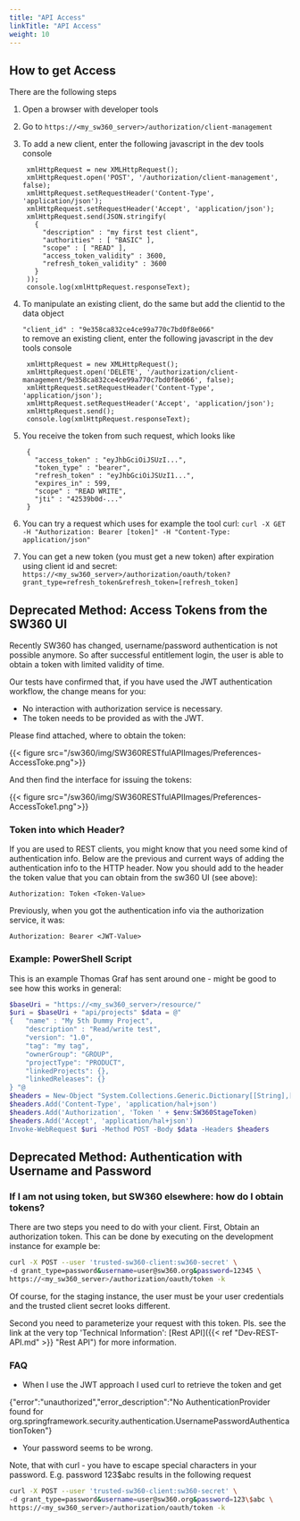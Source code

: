 ```yaml
---
title: "API Access"
linkTitle: "API Access"
weight: 10
---
```


## How to get Access

There are the following steps

1. Open a browser with developer tools

2. Go to
    `https://<my_sw360_server>/authorization/client-management`

3. To add a new client, enter the following javascript in the dev tools
console

        xmlHttpRequest = new XMLHttpRequest();
        xmlHttpRequest.open('POST', '/authorization/client-management', false);
        xmlHttpRequest.setRequestHeader('Content-Type', 'application/json');
        xmlHttpRequest.setRequestHeader('Accept', 'application/json');
        xmlHttpRequest.send(JSON.stringify(
          {
            "description" : "my first test client",
            "authorities" : [ "BASIC" ],
            "scope" : [ "READ" ],
            "access_token_validity" : 3600,
            "refresh_token_validity" : 3600
          }
        ));
        console.log(xmlHttpRequest.responseText);

4. To manipulate an existing client, do the same but add the clientid to
the data object

    `"client_id" : "9e358ca832ce4ce99a770c7bd0f8e066"`<br>
to remove an existing client, enter the following javascript in the
dev tools console

        xmlHttpRequest = new XMLHttpRequest();
        xmlHttpRequest.open('DELETE', '/authorization/client-management/9e358ca832ce4ce99a770c7bd0f8e066', false);
        xmlHttpRequest.setRequestHeader('Content-Type', 'application/json');
        xmlHttpRequest.setRequestHeader('Accept', 'application/json');
        xmlHttpRequest.send();
        console.log(xmlHttpRequest.responseText);

5. You receive the token from such request, which looks like

        {
          "access_token" : "eyJhbGciOiJSUzI...",
          "token_type" : "bearer",
          "refresh_token" : "eyJhbGciOiJSUzI1...",
          "expires_in" : 599,
          "scope" : "READ WRITE",
          "jti" : "42539b0d-..."
        }

6. You can try a request which uses for example the tool curl:
`curl -X GET -H "Authorization: Bearer [token]" -H "Content-Type: application/json"`

7. You can get a new token (you must get a new token) after expiration using client id and secret:
`https://<my_sw360_server>/authorization/oauth/token?grant_type=refresh_token&refresh_token=[refresh_token]`

## Deprecated Method: Access Tokens from the SW360 UI
Recently SW360 has changed, username/password authentication is not possible anymore. So after successful entitlement login, the user is able to obtain a token with limited validity of time.

Our tests have confirmed that, if you have used the JWT authentication workflow, the change means for you:

- No interaction with authorization service is necessary.
- The token needs to be provided as with the JWT.

Please find attached, where to obtain the token:

{{< figure src="/sw360/img/SW360RESTfulAPIImages/Preferences-AccessToke.png">}}

And then find the interface for issuing the tokens:

{{< figure src="/sw360/img/SW360RESTfulAPIImages/Preferences-AccessToke1.png">}}

### Token into which Header?
If you are used to REST clients, you might know that you need some kind of authentication info. Below are the previous and current ways of adding the authentication info to the HTTP header. Now you should add to the header the token value that you can obtain from the sw360 UI (see above):

`Authorization: Token <Token-Value>`

Previously, when you got the authentication info via the authorization service, it was:

`Authorization: Bearer <JWT-Value>`

### Example: PowerShell Script
This is an example Thomas Graf has sent around one - might be good to see how this works in general:

```powershell
$baseUri = "https://<my_sw360_server>/resource/"
$uri = $baseUri + "api/projects" $data = @"
{   "name" : "My 5th Dummy Project",
    "description" : "Read/write test",
    "version": "1.0",
    "tag": "my tag",
    "ownerGroup": "GROUP",
    "projectType": "PRODUCT",
    "linkedProjects": {},
    "linkedReleases": {}
} "@
$headers = New-Object "System.Collections.Generic.Dictionary[[String],[String]]"
$headers.Add('Content-Type', 'application/hal+json')
$headers.Add('Authorization', 'Token ' + $env:SW360StageToken)
$headers.Add('Accept', 'application/hal+json')
Invoke-WebRequest $uri -Method POST -Body $data -Headers $headers
```

## Deprecated Method: Authentication with Username and Password

### If I am not using token, but SW360 elsewhere: how do I obtain tokens?
There are two steps you need to do with your client. First, Obtain an authorization token. This can be done by executing on the development instance for example be:

```bash
curl -X POST --user 'trusted-sw360-client:sw360-secret' \
-d grant_type=password&username=user@sw360.org&password=12345 \
https://<my_sw360_server>/authorization/oauth/token -k
```

 Of course, for the staging instance, the user must be your user credentials and the trusted client secret looks different.

 Second you need to parameterize your request with this token. Pls. see the link at the very top 'Technical Information': [Rest API]({{< ref "Dev-REST-API.md" >}} "Rest API") for more information.

### FAQ

- When I use the JWT approach I used curl to retrieve the token and get

 {"error":"unauthorized","error_description":"No AuthenticationProvider found for org.springframework.security.authentication.UsernamePasswordAuthenticationToken"}

- Your password seems to be wrong.

 Note, that with curl - you have to escape special characters in your password. E.g. password
123$abc
results in the following request

```bash
curl -X POST --user 'trusted-sw360-client:sw360-secret' \
-d grant_type=password&username=user@sw360.org&password=123\$abc \
https://<my_sw360_server>/authorization/oauth/token -k
```
